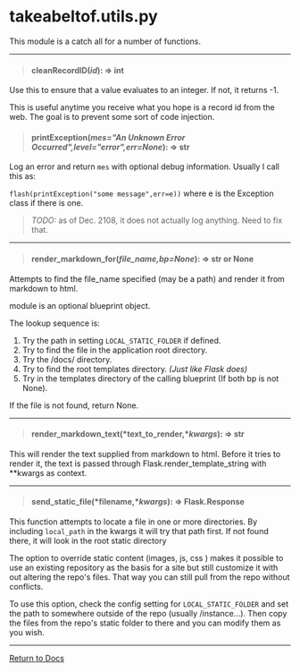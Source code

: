 # takeabeltof.utils.py

This module is a catch all for a number of functions.

___
> #### cleanRecordID(*id*): => int

Use this to ensure that a value evaluates to an integer. If not, it returns -1.

This is useful anytime you receive what you hope is a record id from the web. The goal is to prevent some sort of code injection.

> #### printException(*mes="An Unknown Error Occurred",level="error",err=None*): => str

Log an error and return `mes` with optional debug information. Usually I call this as:

`flash(printException("some message",err=e))` where e is the Exception class if there is one.

> _TODO:_ as of Dec. 2108, it does not actually log anything. Need to fix that.

---
> #### render_markdown_for(*file_name,bp=None*): => str or None

Attempts to find the file_name specified (may be a path) and render it from markdown to html.

module is an optional blueprint object.

The lookup sequence is:
1. Try the path in setting `LOCAL_STATIC_FOLDER` if defined.
2. Try to find the file in the application root directory.
3. Try the /docs/ directory.
4. Try to find the root templates directory. *(Just like Flask does)*
5. Try in the templates directory of the calling blueprint (If both bp is not None).
    
If the file is not found, return None.

---
> #### render_markdown_text(*text_to_render,**kwargs*): => str

This will render the text supplied from markdown to html. Before it tries to render it, the text is passed through 
Flask.render_template_string with **kwargs as context.

___
> #### send_static_file(*filename,**kwargs*): => Flask.Response

This function attempts to locate a file in one or more directories. By including `local_path` in the kwargs it will try
that path first. If not found there, it will look in the root static directory

The option to override static content (images, js, css ) makes it possible to use an existing repository as the basis for a site but
still customize it with out altering the repo's files. That way you can still pull from the repo without conflicts.

To use this option, check the config setting for `LOCAL_STATIC_FOLDER` and set the path to somewhere outside of 
the repo (usually /instance...). Then copy the files from the repo's static folder to there and you can modify
them as you wish.

  
---
[Return to Docs](/docs/takeabeltof/README.md)


